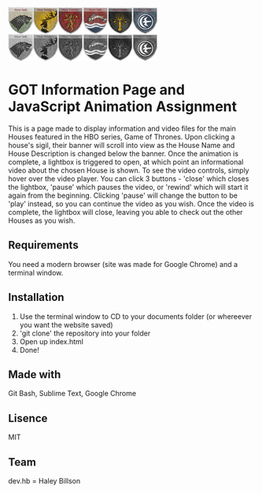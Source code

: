 ![House Sigils](images/GOT_sprites.png)

# GOT Information Page and JavaScript Animation Assignment

This is a page made to display information and video files for the main Houses featured in the HBO series, Game of Thrones. Upon clicking a house's sigil, their banner will scroll into view as the House Name and House Description is changed below the banner. Once the animation is complete, a lightbox is triggered to open, at which point an informational video about the chosen House is shown. To see the video controls, simply hover over the video player. You can click 3 buttons - 'close' which closes the lightbox, 'pause' which pauses the video, or 'rewind' which will start it again from the beginning. Clicking 'pause' will change the button to be 'play' instead, so you can continue the video as you wish. Once the video is complete, the lightbox will close, leaving you able to check out the other Houses as you wish. 

## Requirements

You need a modern browser (site was made for Google Chrome) and a terminal window. 

## Installation

1. Use the terminal window to CD to your documents folder (or whereever you want the website saved) 
2. 'git clone' the repository into your folder
3. Open up index.html
4. Done!

## Made with 
Git Bash, Sublime Text, Google Chrome

## Lisence 
MIT 

## Team
dev.hb = Haley Billson